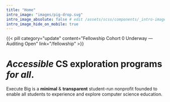 ```yaml
---
title: "Home"
intro_image: "images/pig-drop.svg"
intro_image_absolute: false # edit /assets/scss/components/_intro-image.scss for full control
intro_image_hide_on_mobile: true
---
```


{{< pill category="update" content="Fellowship Cohort 0 Underway — Auditing Open" link="/fellowship" >}}

# *Accessible* CS exploration programs *for all*.

Execute Big is a **minimal** & **transparent** student-run nonprofit founded to enable all students to experience and explore computer science education. 